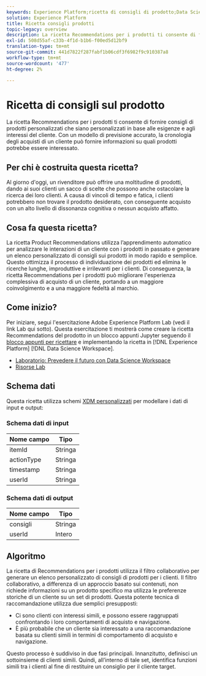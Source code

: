 ```yaml
---
keywords: Experience Platform;ricetta di consigli di prodotto;Data Science Workspace;argomenti popolari;ricette;pregenerare ricetta
solution: Experience Platform
title: Ricetta consigli prodotti
topic-legacy: overview
description: La ricetta Recommendations per i prodotti ti consente di fornire consigli di prodotti personalizzati che siano personalizzati in base alle esigenze e agli interessi del cliente. Con un modello di previsione accurato, la cronologia degli acquisti di un cliente può fornire informazioni su quali prodotti potrebbe essere interessato.
exl-id: 508d55af-c33b-4f1d-b1b6-f00ed5d12bf9
translation-type: tm+mt
source-git-commit: 441d7822f287fabf1b06cdf3f6982f9c910387a8
workflow-type: tm+mt
source-wordcount: '477'
ht-degree: 2%

---
```


# Ricetta di consigli sul prodotto

La ricetta Recommendations per i prodotti ti consente di fornire consigli di prodotti personalizzati che siano personalizzati in base alle esigenze e agli interessi del cliente. Con un modello di previsione accurato, la cronologia degli acquisti di un cliente può fornire informazioni su quali prodotti potrebbe essere interessato.

## Per chi è costruita questa ricetta?

Al giorno d&#39;oggi, un rivenditore può offrire una moltitudine di prodotti, dando ai suoi clienti un sacco di scelte che possono anche ostacolare la ricerca dei loro clienti. A causa di vincoli di tempo e fatica, i clienti potrebbero non trovare il prodotto desiderato, con conseguente acquisto con un alto livello di dissonanza cognitiva o nessun acquisto affatto.

## Cosa fa questa ricetta?

La ricetta Product Recommendations utilizza l’apprendimento automatico per analizzare le interazioni di un cliente con i prodotti in passato e generare un elenco personalizzato di consigli sui prodotti in modo rapido e semplice. Questo ottimizza il processo di individuazione dei prodotti ed elimina le ricerche lunghe, improduttive e irrilevanti per i clienti. Di conseguenza, la ricetta Recommendations per i prodotti può migliorare l&#39;esperienza complessiva di acquisto di un cliente, portando a un maggiore coinvolgimento e a una maggiore fedeltà al marchio.

## Come inizio?

Per iniziare, segui l&#39;esercitazione Adobe Experience Platform Lab (vedi il link Lab qui sotto). Questa esercitazione ti mostrerà come creare la ricetta Recommendations del prodotto in un blocco appunti Jupyter seguendo il [blocco appunti per ricettare](../jupyterlab/create-a-recipe.md) e implementando la ricetta in [!DNL Experience Platform] [!DNL Data Science Workspace].

* [Laboratorio: Prevedere il futuro con Data Science Workspace](https://expleague.azureedge.net/labs/L777/index.html)
* [Risorse Lab](https://github.com/adobe/experience-platform-dsw-reference/tree/master/Summit/2019/resources)

## Schema dati

Questa ricetta utilizza schemi [XDM personalizzati](../../xdm/schema/field-dictionary.md) per modellare i dati di input e output:

### Schema dati di input

| Nome campo | Tipo |
| --- | --- |
| itemId | Stringa |
| actionType | Stringa |
| timestamp | Stringa |
| userId | Stringa |

### Schema dati di output

| Nome campo | Tipo |
| --- | --- |
| consigli | Stringa |
| userId | Intero |

## Algoritmo

La ricetta di Recommendations per i prodotti utilizza il filtro collaborativo per generare un elenco personalizzato di consigli di prodotti per i clienti. Il filtro collaborativo, a differenza di un approccio basato sui contenuti, non richiede informazioni su un prodotto specifico ma utilizza le preferenze storiche di un cliente su un set di prodotti. Questa potente tecnica di raccomandazione utilizza due semplici presupposti:
* Ci sono clienti con interessi simili, e possono essere raggruppati confrontando i loro comportamenti di acquisto e navigazione.
* È più probabile che un cliente sia interessato a una raccomandazione basata su clienti simili in termini di comportamento di acquisto e navigazione.

Questo processo è suddiviso in due fasi principali. Innanzitutto, definisci un sottoinsieme di clienti simili. Quindi, all’interno di tale set, identifica funzioni simili tra i clienti al fine di restituire un consiglio per il cliente target.
